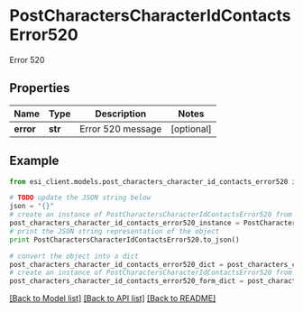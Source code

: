 # PostCharactersCharacterIdContactsError520

Error 520

## Properties

Name | Type | Description | Notes
------------ | ------------- | ------------- | -------------
**error** | **str** | Error 520 message | [optional] 

## Example

```python
from esi_client.models.post_characters_character_id_contacts_error520 import PostCharactersCharacterIdContactsError520

# TODO update the JSON string below
json = "{}"
# create an instance of PostCharactersCharacterIdContactsError520 from a JSON string
post_characters_character_id_contacts_error520_instance = PostCharactersCharacterIdContactsError520.from_json(json)
# print the JSON string representation of the object
print PostCharactersCharacterIdContactsError520.to_json()

# convert the object into a dict
post_characters_character_id_contacts_error520_dict = post_characters_character_id_contacts_error520_instance.to_dict()
# create an instance of PostCharactersCharacterIdContactsError520 from a dict
post_characters_character_id_contacts_error520_form_dict = post_characters_character_id_contacts_error520.from_dict(post_characters_character_id_contacts_error520_dict)
```
[[Back to Model list]](../README.md#documentation-for-models) [[Back to API list]](../README.md#documentation-for-api-endpoints) [[Back to README]](../README.md)



